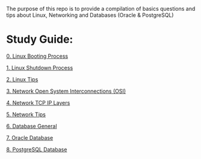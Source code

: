 The purpose of this repo is to provide a compilation of basics questions and tips about Linux, Networking and Databases (Oracle & PostgreSQL)

# Study Guide:

[0. Linux Booting Process](https://github.com/Gabriel-Claudino/Study_Guide/wiki/0.-Linux-Booting-Process)

[1. Linux Shutdown Process](https://github.com/Gabriel-Claudino/Study_Guide/wiki/1.-Linux-Shutdown-Process)

[2. Linux Tips](https://github.com/Gabriel-Claudino/Study_Guide/wiki/2.-Linux-Tips)

[3. Network Open System Interconnections (OSI)](https://github.com/Gabriel-Claudino/Study_Guide/wiki/3.-Network-Open-System-Interconnections-(OSI))

[4. Network TCP IP Layers](https://github.com/Gabriel-Claudino/Study_Guide/wiki/4.-Network-TCP-IP-Layers)

[5. Network Tips](https://github.com/Gabriel-Claudino/Study_Guide/wiki/5.-Network-Tips)

[6. Database General](https://github.com/Gabriel-Claudino/Study_Guide/wiki/6.-Database-General)

[7. Oracle Database](https://github.com/Gabriel-Claudino/Study_Guide/wiki/7.-Oracle-Database)

[8. PostgreSQL Database](https://github.com/Gabriel-Claudino/Study_Guide/wiki/8.-PostgreSQL-Database)
